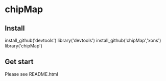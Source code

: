 # chipMap
## Install
install_github('devtools')
library('devtools')
install_github('chipMap','xons')
library('chipMap')
## Get start
Please see README.html
